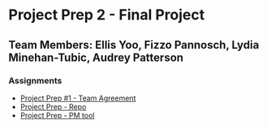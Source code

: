 # Project Prep 2 - Final Project

## Team Members: Ellis Yoo, Fizzo Pannosch, Lydia Minehan-Tubic, Audrey Patterson

### Assignments

- [Project Prep #1 - Team Agreement](team-agreement.md)
- [Project Prep - Repo](https://github.com/CF-Slackbot/slackbot)
- [Project Prep - PM tool](https://github.com/CF-Slackbot/slackbot-front-end/projects/1)
